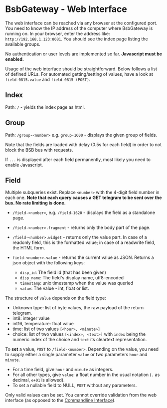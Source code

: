 # BsbGateway - Web Interface

The web interface can be reached via any browser at the configured port. You need to know the IP address of the computer where BsbGateway is running on. In your browser, enter the address like: `http://192.168.1.123:8081`. You should see the index page listing the available groups.

No authentication or user levels are implemented so far. **Javascript must be enabled.**

Usage of the web interface should be straightforward. Below follows a list of defined URLs. For automated getting/setting of values, have a look at `field-0815.value` and `field-0815 (POST)`.

## Index

Path: `/` - yields the index page as html.

## Group

Path: `/group-<number>` e.g. `group-1600` - displays the given group of fields.

Note that the fields are loaded with delay (0.5s for each field) in order to not block the BSB bus with requests.

If `...` is displayed after each field permanently, most likely you need to enable Javascript.

## Field

Multiple subqueries exist. Replace `<number>` with the 4-digit field number in each one. **Note that each query causes a GET telegram to be sent over the bus. No rate limiting is done.**

 * `/field-<number>`, e.g. `/field-1620` - displays the field as a standalone page.

 * `/field-<number>.fragment` - returns only the body part of the page.
 
 * `/field-<number>.widget` - returns only the value part. In case of a readonly field, this is the formatted value; in case of a readwrite field, the HTML form.
 
 * `field-<number>.value` - returns the current value as JSON. Returns a json object with the following keys:
   * `disp_id`: The field id (that has been given)
   * `disp_name`: The field's display name, utf8-encoded
   * `timestamp`: unix timestamp when the value was queried
   * `value`: The value - int, float or list.

The structure of `value` depends on the field type:
  * Unknown type: list of byte values, the raw payload of the return telegram.
  * int8: integer value
  * int16, temperature: float value
  * time: list of two values `[<hour>, <minute>]`
  * choice: list of two values `[<index>, <text>]` with `index` being the numeric index of the choice and `text` its cleartext representation.

To **set** a value, `POST` to `/field-<number>`. Depending on the value, you need to supply either a single parameter `value` or two parameters `hour` and `minute`.

 * For a time field, give `hour` and `minute` as integers.
 * For all other types, give `value`: a float number in the usual notation (`.` as decimal, `e+01` is allowed).
 * To set a nullable field to NULL, `POST` without any parameters.
 
Only valid values can be set. You cannot override validation from the web interface (as opposed to the [Commandline Interface](cmdline.md)).
